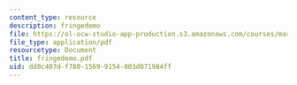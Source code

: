 ```yaml
---
content_type: resource
description: fringedemo
file: https://ol-ocw-studio-app-production.s3.amazonaws.com/courses/mas-450-holographic-imaging-spring-2003/dd8c407df78015699154803d071984ff_fringedemo.pdf
file_type: application/pdf
resourcetype: Document
title: fringedemo.pdf
uid: dd8c407d-f780-1569-9154-803d071984ff
---
```

